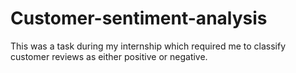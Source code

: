 # Customer-sentiment-analysis
This was a task during my internship which required me to classify customer reviews as either positive or negative.
